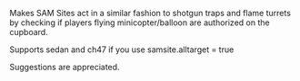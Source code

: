 Makes SAM Sites act in a similar fashion to shotgun traps and flame turrets by checking if players flying minicopter/balloon are authorized on the cupboard.

Supports sedan and ch47 if you use 
samsite.alltarget = true

Suggestions are appreciated.